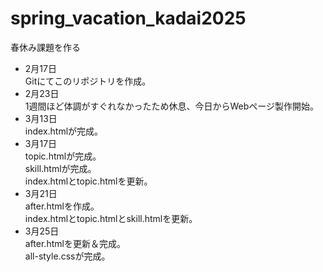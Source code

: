 # spring_vacation_kadai2025
春休み課題を作る
- 2月17日  
Gitにてこのリポジトリを作成。  
- 2月23日  
1週間ほど体調がすぐれなかったため休息、今日からWebページ製作開始。
- 3月13日  
index.htmlが完成。
- 3月17日  
topic.htmlが完成。  
skill.htmlが完成。  
index.htmlとtopic.htmlを更新。
- 3月21日  
after.htmlを作成。  
index.htmlとtopic.htmlとskill.htmlを更新。  
- 3月25日  
after.htmlを更新＆完成。  
all-style.cssが完成。

